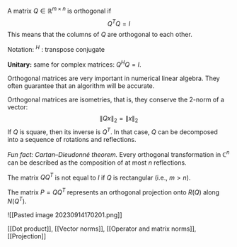 A matrix $Q \in \mathbb R^{m \times n}$ is orthogonal if
$$
Q^T Q = I
$$
This means that the columns of $Q$ are orthogonal to each other.

Notation: ${}^H$ : transpose conjugate

**Unitary:** same for complex matrices: $Q^H Q = I$.

Orthogonal matrices are very important in numerical linear algebra. They often guarantee that an algorithm will be accurate.

Orthogonal matrices are isometries, that is, they conserve the 2-norm of a vector:
$$
\|Qx\|_2 = \|x\|_2
$$
If $Q$ is square, then its inverse is $Q^T$. In that case, $Q$ can be decomposed into a sequence of rotations and reflections.

_Fun fact: Cartan–Dieudonné theorem._ Every orthogonal transformation in $\mathbb C^n$ can be described as the composition of at most $n$ reflections.

The matrix $QQ^T$ is not equal to $I$ if $Q$ is rectangular (i.e., $m > n$). 

The matrix $P=QQ^T$ represents an orthogonal projection onto $R(Q)$ along $N(Q^T)$.

![[Pasted image 20230914170201.png]]

[[Dot product]], [[Vector norms]], [[Operator and matrix norms]], [[Projection]]
